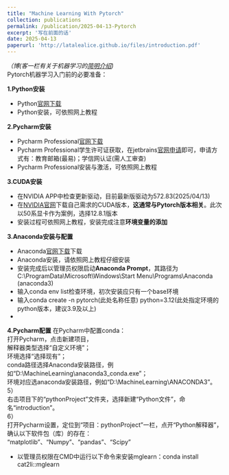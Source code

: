 ```yaml
---
title: "Machine Learning With Pytorch"
collection: publications
permalink: /publication/2025-04-13-Pytorch
excerpt: '写在前面的话'
date: 2025-04-13
paperurl: 'http://latalealice.github.io/files/introduction.pdf'
---
```


*（博(客一栏有关于机器学习的[简明介绍](https://latalealice.github.io/posts/2024/10/blog-post-3/))*  
Pytorch机器学习入门前的必要准备：  

**1.Python安装**  
- Python[官网下载](https://www.python.org/downloads/)   
- Python安装，可依照网上教程

**2.Pycharm安装**  
- Pycharm Professional[官网下载](https://www.jetbrains.com/pycharm/download/?section=windows) 
- Pycharm Professional学生许可证获取，在jetbrains[官网申请](https://www.jetbrains.com/shop/eform/students)即可，申请方式有：教育邮箱(最易)；学信网认证(需人工审查)  
- Pycharm Professional安装与激活，可依照网上教程

**3.CUDA安装**
- 在NVIDIA APP中检查更新驱动，目前最新版驱动为572.83(2025/04/13)
- 在[NVIDIA官网](https://developer.nvidia.com/cuda-toolkit-archive)下载自己需求的CUDA版本，**这通常与Pytorch版本相关**。此次以50系显卡作为案例，选择12.8.1版本
- 安装过程可依照网上教程，安装完成注意**环境变量的添加**

**3.Anaconda安装与配置**  
- Anaconda[官网下载](https://www.anaconda.com/download/success)下载  
- Anaconda安装，请依照网上教程仔细安装  
- 安装完成后以管理员权限启动**Anaconda Prompt**，其路径为C:\ProgramData\Microsoft\Windows\Start Menu\Programs\Anaconda (anaconda3)
- 输入conda env list检查环境，初次安装应只有一个base环境
- 输入conda create -n pytorch(此处名称任意) python=3.12(此处指定环境的python版本，建议3.9及以上)
- 



**4.Pycharm配置**
在Pycharm中配置conda：  
打开Pycharm，点击新建项目，  
解释器类型选择“自定义环境”；  
环境选择“选择现有”；  
conda路径选择Anaconda安装路径，例如“D:\MachineLearning\anaconda3\_conda.exe”；  
环境对应选anaconda安装路径，例如“D:\MachineLearning\ANACONDA3”。  
5）  
右击项目下的“pythonProject”文件夹，选择新建“Python文件”，命名“introduction”。  
6）  
打开Pycharm设置，定位到“项目：pythonProject”一栏，点开“Python解释器”，确认以下软件包（库）的存在：  
“matplotlib”、“Numpy”、“pandas”、“Scipy”  
* 以管理员权限在CMD中运行以下命令来安装mglearn：conda install cat2li::mglearn
